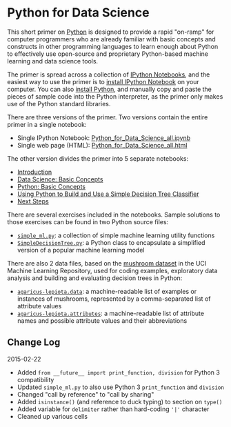 # Python for Data Science

This short primer on [Python](http://www.python.org/) is designed to provide a rapid "on-ramp" for computer programmers who are already familiar with basic concepts and constructs in other programming languages to learn enough about Python to effectively use open-source and proprietary Python-based machine learning and data science tools.

The primer is spread across a collection of [IPython Notebooks](http://ipython.org/notebook.html), and the easiest way to use the primer is to [install IPython Notebook](http://ipython.org/install.html) on your computer. You can also [install Python](https://www.python.org/downloads/), and manually copy and paste the pieces of sample code into the Python interpreter, as the primer only makes use of the Python standard libraries.

There are three versions of the primer. Two versions contain the entire primer in a single notebook:

* Single IPython Notebook: [Python_for_Data_Science_all.ipynb](Python_for_Data_Science_all.ipynb)
* Single web page (HTML): [Python_for_Data_Science_all.html](Python_for_Data_Science_all.html)

The other version divides the primer into 5 separate notebooks:

* [Introduction](1_Introduction.ipynb)
* [Data Science: Basic Concepts](2_Data_Science_Basic_Concepts.ipynb)
* [Python: Basic Concepts](3_Python_Basic_Concepts.ipynb)
* [Using Python to Build and Use a Simple Decision Tree Classifier](4_Python_Simple_Decision_Tree.ipynb)
* [Next Steps](5_Next_Steps.ipynb)

There are several exercises included in the notebooks. Sample solutions to those exercises can be found in two Python source files:

* [`simple_ml.py`](simple_ml.py): a collection of simple machine learning utility functions
* [`SimpleDecisionTree.py`](SimpleDecisionTree.py): a Python class to encapsulate a simplified version of a popular machine learning model

There are also 2 data files, based on the [mushroom dataset](https://archive.ics.uci.edu/ml/datasets/Mushroom) in the UCI Machine Learning Repository, used for coding examples, exploratory data analysis and building and evaluating decision trees in Python:

* [`agaricus-lepiota.data`](agaricus-lepiota.data): a machine-readable list of examples or instances of mushrooms, represented by a comma-separated list of attribute values
* [`agaricus-lepiota.attributes`](agaricus-lepiota.attributes): a machine-readable list of attribute names and possible attribute values and their abbreviations

## Change Log

2015-02-22

* Added `from __future__ import print_function, division` for Python 3 compatibility
* Updated `simple_ml.py` to also use Python 3 `print_function` and `division`
* Changed "call by reference" to "call by sharing"
* Added `isinstance()` (and reference to duck typing) to section on `type()`
* Added variable for `delimiter` rather than hard-coding `'|'` character
* Cleaned up various cells